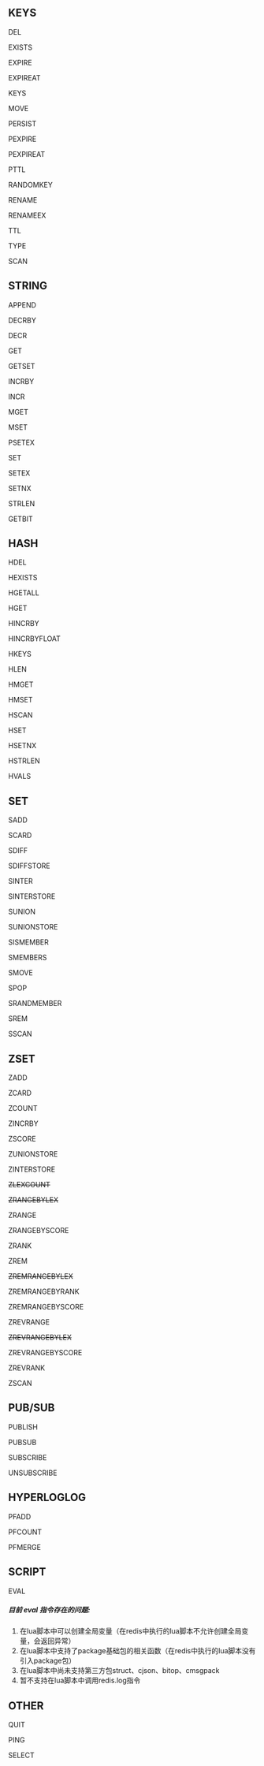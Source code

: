 ## KEYS

DEL

EXISTS

EXPIRE

EXPIREAT

KEYS

MOVE

PERSIST

PEXPIRE

PEXPIREAT

PTTL

RANDOMKEY

RENAME

RENAMEEX

TTL

TYPE

SCAN

## STRING

APPEND

DECRBY

DECR

GET

GETSET

INCRBY

INCR

MGET

MSET

PSETEX

SET

SETEX

SETNX

STRLEN

GETBIT

## HASH

HDEL

HEXISTS

HGETALL

HGET

HINCRBY

HINCRBYFLOAT

HKEYS

HLEN

HMGET

HMSET

HSCAN

HSET

HSETNX

HSTRLEN

HVALS

## SET

SADD

SCARD

SDIFF

SDIFFSTORE

SINTER

SINTERSTORE

SUNION

SUNIONSTORE

SISMEMBER

SMEMBERS

SMOVE

SPOP

SRANDMEMBER

SREM

SSCAN

## ZSET

ZADD

ZCARD

ZCOUNT

ZINCRBY

ZSCORE

ZUNIONSTORE

ZINTERSTORE

~~ZLEXCOUNT~~

~~ZRANGEBYLEX~~

ZRANGE

ZRANGEBYSCORE

ZRANK

ZREM

~~ZREMRANGEBYLEX~~

ZREMRANGEBYRANK

ZREMRANGEBYSCORE

ZREVRANGE

~~ZREVRANGEBYLEX~~

ZREVRANGEBYSCORE

ZREVRANK

ZSCAN

## PUB/SUB

PUBLISH

PUBSUB

SUBSCRIBE

UNSUBSCRIBE

## HYPERLOGLOG 

PFADD

PFCOUNT

PFMERGE

## SCRIPT

EVAL

##### 目前 eval 指令存在的问题:

1. 在lua脚本中可以创建全局变量（在redis中执行的lua脚本不允许创建全局变量，会返回异常）
2. 在lua脚本中支持了package基础包的相关函数（在redis中执行的lua脚本没有引入package包）
3. 在lua脚本中尚未支持第三方包struct、cjson、bitop、cmsgpack
4. 暂不支持在lua脚本中调用redis.log指令

## OTHER

QUIT

PING

SELECT